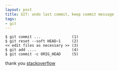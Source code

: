 ```yaml
---
layout: post
title: GIT: undo last commit, keep commit message
tags:
- git
---
```


````
$ git commit ...              (1)
$ git reset --soft HEAD~1     (2)
<< edit files as necessary >> (3)
$ git add ....                (4)
$ git commit -c ORIG_HEAD     (5)
````

thank you [stackoverflow](http://stackoverflow.com/questions/927358/how-to-undo-the-last-commit)